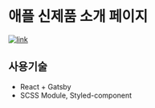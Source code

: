# 애플 신제품 소개 페이지

<a href="https://limeunseop.github.io/apple-new-product">![link](https://img.shields.io/badge/link-https%3A%2F%2Flimeunseop.github.io%2Fapple--new--product-brightgreen)</a>

## 사용기술

- React + Gatsby
- SCSS Module, Styled-component
